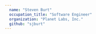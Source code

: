 ```yaml
---
  name: "Steven Burt"
  occupation_title: "Software Engineer"
  organization: "Planet Labs, Inc."
  github: "sjburt"
---
```


